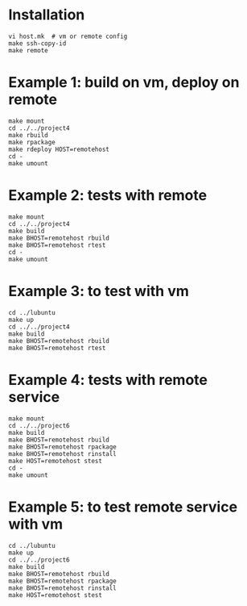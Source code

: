 # Installation
```
vi host.mk  # vm or remote config
make ssh-copy-id
make remote
```

# Example 1: build on vm, deploy on remote
```
make mount
cd ../../project4
make rbuild
make rpackage
make rdeploy HOST=remotehost
cd -
make umount
```

# Example 2: tests with remote
```
make mount
cd ../../project4
make build
make BHOST=remotehost rbuild
make BHOST=remotehost rtest
cd -
make umount
```

# Example 3: to test with vm
```
cd ../lubuntu
make up
cd ../../project4
make build
make BHOST=remotehost rbuild
make BHOST=remotehost rtest
```

# Example 4: tests with remote service
```
make mount
cd ../../project6
make build
make BHOST=remotehost rbuild
make BHOST=remotehost rpackage
make BHOST=remotehost rinstall
make HOST=remotehost stest
cd -
make umount
```

# Example 5: to test remote service with vm
```
cd ../lubuntu
make up
cd ../../project6
make build
make BHOST=remotehost rbuild
make BHOST=remotehost rpackage
make BHOST=remotehost rinstall
make HOST=remotehost stest
```
